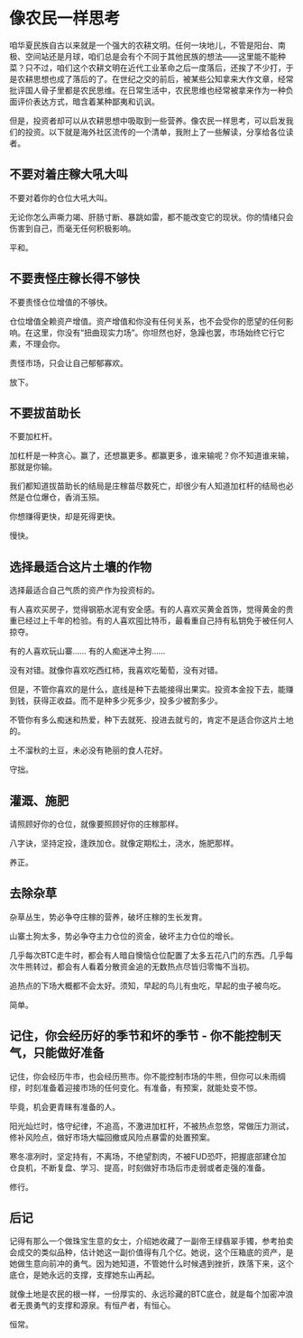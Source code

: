 # 像农民一样思考

咱华夏民族自古以来就是一个强大的农耕文明。任何一块地儿，不管是阳台、南极、空间站还是月球，咱们总是会有个不同于其他民族的想法——这里能不能种菜？只不过，咱们这个农耕文明在近代工业革命之后一度落后，还挨了不少打，于是农耕思想也成了落后的了。在世纪之交的前后，被某些公知拿来大作文章，经常批评国人骨子里都是农民思维。在日常生活中，农民思维也经常被拿来作为一种负面评价表达方式，暗含着某种鄙夷和讥讽。

但是，投资者却可以从农耕思想中吸取到一些营养。像农民一样思考，可以启发我们的投资。以下就是海外社区流传的一个清单，我附上了一些解读，分享给各位读者。

## 不要对着庄稼大吼大叫

不要对着你的仓位大吼大叫。

无论你怎么声嘶力竭、肝肠寸断、暴跳如雷，都不能改变它的现状。你的情绪只会伤害到自己，而毫无任何积极影响。

平和。

## 不要责怪庄稼长得不够快

不要责怪仓位增值的不够快。

仓位增值全赖资产增值。资产增值和你没有任何关系，也不会受你的愿望的任何影响。在这里，你没有“扭曲现实力场”。你坦然也好，急躁也罢，市场始终它行它素，不理会你。

责怪市场，只会让自己郁郁寡欢。

放下。

## 不要拔苗助长

不要加杠杆。

加杠杆是一种贪心。赢了，还想赢更多。都赢更多，谁来输呢？你不知道谁来输，那就是你输。

我们都知道拔苗助长的结局是庄稼苗尽数死亡，却很少有人知道加杠杆的结局也必然是仓位爆仓，香消玉殒。

你想赚得更快，却是死得更快。

慢快。

## 选择最适合这片土壤的作物

选择最适合自己气质的资产作为投资标的。

有人喜欢买房子，觉得钢筋水泥有安全感。有的人喜欢买黄金首饰，觉得黄金的贵重已经过上千年的检验。有的人喜欢囤比特币，最看重自己持有私钥免于被任何人掠夺。

有的人喜欢玩山寨…… 有的人痴迷冲土狗……

没有对错。就像你喜欢吃西红柿，我喜欢吃葡萄，没有对错。

但是，不管你喜欢的是什么，底线是种下去能接得出果实。投资本金投下去，能赚到钱，获得正收益。而不是种多少死多少，投多少被割多少。

不管你有多么痴迷和热爱，种下去就死、投进去就亏的，肯定不是适合你这片土地的。

土不溜秋的土豆，未必没有艳丽的食人花好。

守拙。

## 灌溉、施肥

请照顾好你的仓位，就像要照顾好你的庄稼那样。

八字诀，坚持定投，逢跌加仓。就像定期松土，浇水，施肥那样。

养正。

## 去除杂草

杂草丛生，势必争夺庄稼的营养，破坏庄稼的生长发育。

山寨土狗太多，势必争夺主力仓位的资金，破坏主力仓位的增长。

几乎每次BTC走牛时，都会有人暗自懊恼仓位配置了太多五花八门的东西。几乎每次牛熊转过，都会有人看着分散资金追的无数热点尽皆归零悔不当初。

追热点的下场大概都不会太好。须知，早起的鸟儿有虫吃，早起的虫子被鸟吃。

简单。

## 记住，你会经历好的季节和坏的季节 - 你不能控制天气，只能做好准备

记住，你会经历牛市，也会经历熊市。你不能控制市场的牛熊，但你可以未雨绸缪，时刻准备着迎接市场的任何变化。有准备，有预案，就能处变不惊。

毕竟，机会更青睐有准备的人。

阳光灿烂时，恪守纪律，不追高，不激进加杠杆，不被热点忽悠，常做压力测试，修补风险点，做好市场大幅回撤或风险点暴雷的处置预案。

寒冬凛冽时，坚定持有，不离场，不绝望割肉，不被FUD恐吓，把握底部建仓加仓良机，不断复盘、学习、提高，时刻做好市场后市走弱或者走强的准备。

修行。

## 后记

记得有那么一个做珠宝生意的女士，介绍她收藏了一副帝王绿翡翠手镯，参考拍卖会成交的类似品种，估计她这一副价值得有几个亿。她说，这个压箱底的资产，是她做生意向前冲的勇气。因为她知道，不管她什么时候遇到挫折，跌落下来，这个底仓，是她永远的支撑，支撑她东山再起。

就像土地是农民的根一样，一份厚实的、永远珍藏的BTC底仓，就是每个加密冲浪者无畏勇气的支撑和源泉。有恒产者，有恒心。

恒常。
